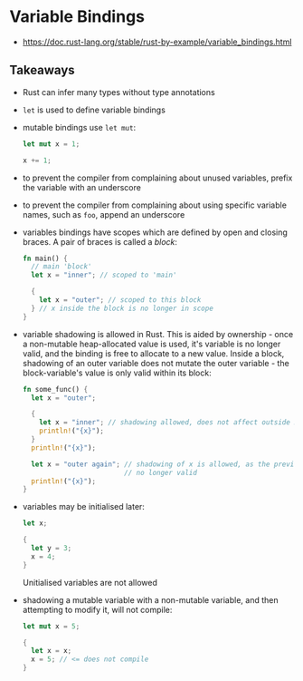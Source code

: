 # Variable Bindings

- https://doc.rust-lang.org/stable/rust-by-example/variable_bindings.html

## Takeaways

- Rust can infer many types without type annotations
- `let` is used to define variable bindings
- mutable bindings use `let mut`:

  ```rust
  let mut x = 1;

  x += 1;
  ```

- to prevent the compiler from complaining about unused variables, prefix the
  variable with an underscore
- to prevent the compiler from complaining about using specific variable names,
  such as `foo`, append an underscore
- variables bindings have scopes which are defined by open and closing braces. A
  pair of braces is called a _block_:

  ```rust
  fn main() {
    // main 'block'
    let x = "inner"; // scoped to 'main'

    {
      let x = "outer"; // scoped to this block
    } // x inside the block is no longer in scope
  }
  ```

- variable shadowing is allowed in Rust. This is aided by ownership - once a
  non-mutable heap-allocated value is used, it's variable is no longer valid,
  and the binding is free to allocate to a new value. Inside a block,
  shadowing of an outer variable does not mutate the outer variable - the
  block-variable's value is only valid within its block:

  ```rust
  fn some_func() {
    let x = "outer";

    {
      let x = "inner"; // shadowing allowed, does not affect outside x
      println!("{x}");
    }
    println!("{x}");

    let x = "outer again"; // shadowing of x is allowed, as the previous x is
                           // no longer valid
    println!("{x}");
  }
  ```

- variables may be initialised later:

  ```rust
  let x;

  {
    let y = 3;
    x = 4;
  }
  ```

  Unitialised variables are not allowed

- shadowing a mutable variable with a non-mutable variable, and then attempting
  to modify it, will not compile:

  ```rust
  let mut x = 5;

  {
    let x = x;
    x = 5; // <= does not compile
  }
  ```
